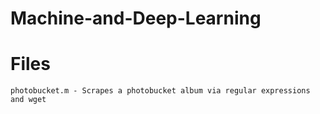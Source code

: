 # Machine-and-Deep-Learning

# Files
```
photobucket.m - Scrapes a photobucket album via regular expressions and wget
```
